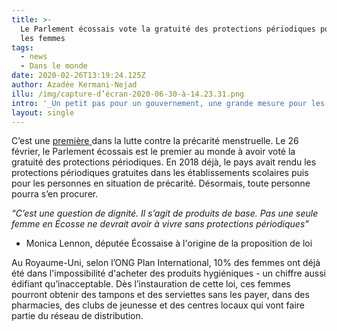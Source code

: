 ```yaml
---
title: >-
  Le Parlement écossais vote la gratuité des protections périodiques pour toutes
  les femmes
tags:
  - news
  - Dans le monde
date: 2020-02-26T13:19:24.125Z
author: Azadée Kermani-Nejad
illu: /img/capture-d’écran-2020-06-30-à-14.23.31.png
intro: '_Un petit pas pour un gouvernement, une grande mesure pour les Écossaises._'
layout: single
---
```

C’est une [première ](https://www.lemonde.fr/international/article/2020/02/26/le-parlement-ecossais-vote-la-gratuite-des-protections-periodiques_6030910_3210.html)dans la lutte contre la précarité menstruelle. Le 26 février, le Parlement écossais est le premier au monde à avoir voté la gratuité des protections périodiques. En 2018 déjà,  le pays avait rendu les protections périodiques gratuites dans les établissements scolaires puis pour les personnes en situation de précarité. Désormais, toute personne pourra s’en procurer. 

_“C’est une question de dignité. Il s’agit de produits de base. Pas une seule femme en Écosse ne devrait avoir à vivre sans protections périodiques”_

* Monica Lennon, députée Écossaise à l'origine de la proposition de loi

Au Royaume-Uni, selon l’ONG Plan International, 10% des femmes ont déjà été dans l'impossibilité d'acheter des produits hygiéniques - un chiffre aussi édifiant qu’inacceptable. Dès l’instauration de cette loi, ces femmes pourront obtenir des tampons et des serviettes sans les payer, dans des pharmacies, des clubs de jeunesse et des centres locaux qui vont faire partie du réseau de distribution.
